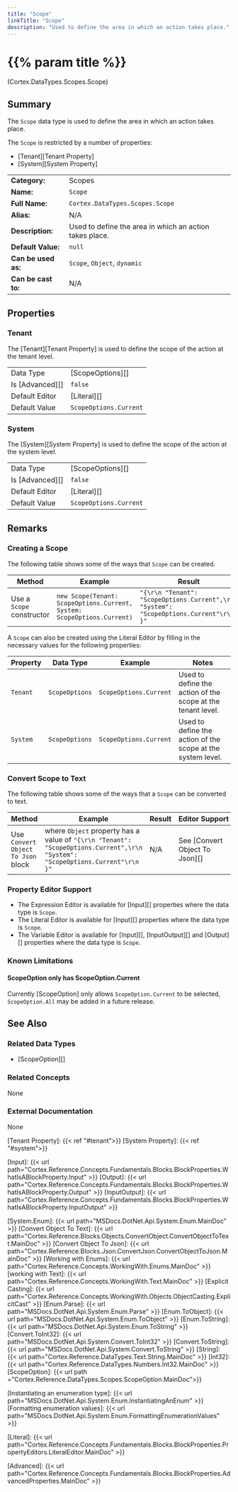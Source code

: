 ```yaml
---
title: "Scope"
linkTitle: "Scope"
description: "Used to define the area in which an action takes place."
---
```


# {{% param title %}}

<p class="namespace">(Cortex.DataTypes.Scopes.Scope)</p>

## Summary

The `Scope` data type is used to define the area in which an action takes place. 

The `Scope` is restricted by a number of properties:

- [Tenant][Tenant Property]
- [System][System Property]

| | |
|-|-|
| **Category:**          | Scopes                                                  |
| **Name:**              | `Scope`                                |
| **Full Name:**         | `Cortex.DataTypes.Scopes.Scope`         |
| **Alias:**             | N/A                                              |
| **Description:**       | Used to define the area in which an action takes place.|
| **Default Value:**     | `null`                             |
| **Can be used as:**    | `Scope`, `Object`, `dynamic`           |
| **Can be cast to:**    | N/A |

## Properties

### Tenant

The [Tenant][Tenant Property] is used to define the scope of the action at the tenant level.

| | |
|-|-|
| Data Type | [ScopeOptions][] |
| Is [Advanced][] | `false` |
| Default Editor | [Literal][] |
| Default Value | `ScopeOptions.Current` |

### System

The [System][System Property] is used to define the scope of the action at the system level.

| | |
|-|-|
| Data Type | [ScopeOptions][] |
| Is [Advanced][] | `false` |
| Default Editor | [Literal][] |
| Default Value | `ScopeOptions.Current` |

## Remarks

### Creating a Scope

The following table shows some of the ways that `Scope` can be created.

| Method | Example | Result | Editor&nbsp;Support | Notes |
|-|-|-|-|-|
|Use a `Scope` constructor | `new Scope(Tenant: ScopeOptions.Current, System: ScopeOptions.Current)` | `"{\r\n "Tenant": "ScopeOptions.Current",\r\n "System": "ScopeOptions.Current"\r\n }"`| Expression | |

A `Scope` can also be created using the Literal Editor by filling in the necessary values for the following properties:

| Property | Data Type | Example | Notes |
|-|-|-|-|
| `Tenant` | `ScopeOptions` | `ScopeOptions.Current` | Used to define the action of the scope at the tenant level. |
| `System` | `ScopeOptions` | `ScopeOptions.Current` | Used to define the action of the scope at the system level. |

### Convert Scope to Text

The following table shows some of the ways that a `Scope` can be converted to text.

| Method | Example | Result | Editor&nbsp;Support | Notes |
|-|-|-|-|-|
| Use `Convert Object To Json` block | where `Object` property has a value of `"{\r\n "Tenant": "ScopeOptions.Current",\r\n "System": "ScopeOptions.Current"\r\n }"` | N/A  | See [Convert Object To Json][] |

### Property Editor Support

- The Expression Editor is available for [Input][] properties where the data type is `Scope`.
- The Literal Editor is available for [Input][] properties where the data type is `Scope`.
- The Variable Editor is available for [Input][], [InputOutput][] and [Output][] properties where the data type is `Scope`.

### Known Limitations

#### ScopeOption only has ScopeOption.Current

Currently [ScopeOption] only allows `ScopeOption.Current` to be selected, `ScopeOption.All` may be added in a future release.

## See Also

### Related Data Types

- [ScopeOption][]

### Related Concepts

None

### External Documentation

None

[Tenant Property]: {{< ref "#tenant">}}
[System Property]: {{< ref "#system">}}

[Input]: {{< url path="Cortex.Reference.Concepts.Fundamentals.Blocks.BlockProperties.WhatIsABlockProperty.Input" >}}
[Output]: {{< url path="Cortex.Reference.Concepts.Fundamentals.Blocks.BlockProperties.WhatIsABlockProperty.Output" >}}
[InputOutput]: {{< url path="Cortex.Reference.Concepts.Fundamentals.Blocks.BlockProperties.WhatIsABlockProperty.InputOutput" >}}

[System.Enum]: {{< url path="MSDocs.DotNet.Api.System.Enum.MainDoc" >}}
[Convert Object To Text]: {{< url path="Cortex.Reference.Blocks.Objects.ConvertObject.ConvertObjectToText.MainDoc" >}}
[Convert Object To Json]: {{< url path="Cortex.Reference.Blocks.Json.ConvertJson.ConvertObjectToJson.MainDoc" >}}
[Working with Enums]: {{< url path="Cortex.Reference.Concepts.WorkingWith.Enums.MainDoc" >}}
[working with Text]: {{< url path="Cortex.Reference.Concepts.WorkingWith.Text.MainDoc" >}}
[Explicit Casting]: {{< url path="Cortex.Reference.Concepts.WorkingWith.Objects.ObjectCasting.ExplicitCast" >}}
[Enum.Parse]: {{< url path="MSDocs.DotNet.Api.System.Enum.Parse" >}}
[Enum.ToObject]: {{< url path="MSDocs.DotNet.Api.System.Enum.ToObject" >}}
[Enum.ToString]: {{< url path="MSDocs.DotNet.Api.System.Enum.ToString" >}}
[Convert.ToInt32]: {{< url path="MSDocs.DotNet.Api.System.Convert.ToInt32" >}}
[Convert.ToString]: {{< url path="MSDocs.DotNet.Api.System.Convert.ToString" >}}
[String]: {{< url path="Cortex.Reference.DataTypes.Text.String.MainDoc" >}}
[Int32]: {{< url path="Cortex.Reference.DataTypes.Numbers.Int32.MainDoc" >}}
[ScopeOption]: {{< url path ="Cortex.Reference.DataTypes.Scopes.ScopeOption.MainDoc">}}

[Instantiating an enumeration type]: {{< url path="MSDocs.DotNet.Api.System.Enum.InstantiatingAnEnum" >}}
[Formatting enumeration values]: {{< url path="MSDocs.DotNet.Api.System.Enum.FormattingEnumerationValues" >}}

[Literal]: {{< url path="Cortex.Reference.Concepts.Fundamentals.Blocks.BlockProperties.PropertyEditors.LiteralEditor.MainDoc" >}}

[Advanced]: {{< url path="Cortex.Reference.Concepts.Fundamentals.Blocks.BlockProperties.AdvancedProperties.MainDoc" >}}
